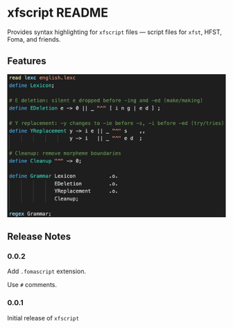 # xfscript README

Provides syntax highlighting for `xfscript` files — script files for `xfst`, HFST, Foma, and friends.

## Features

![A colourful screenshot showing off the syntax higlighting for xfscript files.](./images/xfscript-highlight.png)

## Release Notes

### 0.0.2

Add `.fomascript` extension.

Use `#` comments.

### 0.0.1

Initial release of `xfscript`
